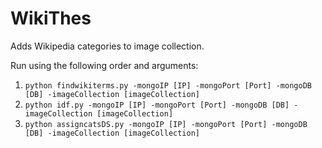 # WikiThes
Adds Wikipedia categories to image collection.

Run using the following order and arguments:  
1. `python findwikiterms.py -mongoIP [IP] -mongoPort [Port] -mongoDB [DB] -imageCollection [imageCollection]`  
2. `python idf.py -mongoIP [IP] -mongoPort [Port] -mongoDB [DB] -imageCollection [imageCollection]`  
3. `python assigncatsDS.py -mongoIP [IP] -mongoPort [Port] -mongoDB [DB] -imageCollection [imageCollection]` 

